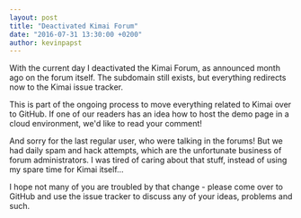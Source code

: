 ```yaml
---
layout: post
title: "Deactivated Kimai Forum"
date: "2016-07-31 13:30:00 +0200"
author: kevinpapst
---
```


With the current day I deactivated the Kimai Forum, as announced month ago on the forum itself.
 The subdomain still exists, but everything redirects now to the Kimai issue tracker.

This is part of the ongoing process to move everything related to Kimai over to GitHub. 
 If one of our readers has an idea how to host the demo page in a cloud environment, we'd like to read your comment!

And sorry for the last regular user, who were talking in the forums!
 But we had daily spam and hack attempts, which are the unfortunate business of forum administrators. 
 I was tired of caring about that stuff, instead of using my spare time for Kimai itself... 
 
I hope not many of you are troubled by that change - please come over to GitHub and use the issue tracker to discuss 
 any of your ideas, problems and such. 
